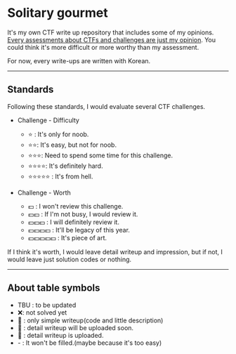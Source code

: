 # Solitary gourmet

It's my own CTF write up repository that includes some of my opinions. <u>Every assessments about CTFs and challenges are just my opinion</u>. You could think it's more difficult or more worthy than my assessment.

For now, every write-ups are written with Korean.

---

## Standards

Following these standards, I would evaluate several CTF challenges.

- Challenge - Difficulty
  - :star: : It's only for noob.
  - :star::star::​ It's easy, but not for noob.
  - :star::star::star:: Need to spend some time for this challenge.
  - :star::star::star::star:: It's definitely hard.
  - :star::star::star::star::star: : It's from hell.



- Challenge - Worth
  - :dollar: : I won't review this challenge.
  - :dollar::dollar: : If I'm not busy, I would review it.
  - :dollar::dollar::dollar: : I will definitely review it.
  - :dollar::dollar::dollar::dollar: : It'll be legacy of this year.
  - :dollar::dollar::dollar::dollar::dollar: : It's piece of art. 



If I think it's worth, I would leave detail writeup and impression, but if not, I would leave just solution codes or nothing.

---

## About table symbols

- TBU : to be updated
- ❌: not solved yet
- :black_flag: : only simple writeup(code and little description)
- :flags: : detail writeup will be uploaded soon.
- :triangular_flag_on_post: : detail writeup is uploaded.
- \- : It won't be filled.(maybe because it's too easy)
